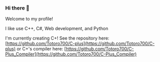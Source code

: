 ### Hi there 👋

Welcome to my profile!

I like use C++, C#, Web development, and Python

I'm currently creating C+! See the repository here: [https://github.com/Totoro700/C-plus](https://github.com/Totoro700/C-plus) or C+'s compiler here: [https://github.com/Totoro700/C-Plus_Compiler](https://github.com/Totoro700/C-Plus_Compiler)

